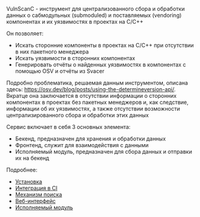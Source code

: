 VulnScanC - инструмент для централизованного сбора и обработки данных о сабмодульных (submoduled) и поставляемых (vendoring) компонентах и их уязвимостях в проектах на C/C++

Он позволяет:
- Искать сторонние компоненты в проектах на C/C++ при отсутствии в них пакетного менеджера
- Искать уязвимости в сторонних компонентах
- Генерировать отчёты о найденных уязвимостях в компонентах с помощью OSV и отчёты из Svacer

Подробно проблематика, решаемая данным инструментом, описана здесь: https://osv.dev/blog/posts/using-the-determineversion-api/. Вкратце она заключается в отсутствии информации о сторонних компонентах в проектах без пакетных менеджеров и, как следствие, информации об их уязвимостях, а также отсутствии возможности централизированного сбора и обработки этих данных

Сервис включает в себя 3 основных элемента:
- Бекенд, предназначен для хранения и обработки данных
- Фронтенд, служит для взаимодействия с данными
- Исполняемый модуль, предназначен для сбора данных и отправки их на бекенд


Подробнее:  
- [Установка](docs/installation.md)  
- [Интеграция в CI](docs/ci_integration.md)  
- [Механизм поиска](docs/search_mechanism.md)  
- [Веб-интерфейс](docs/web_ui.md)  
- [Исполняемый модуль](docs/executable_module.md)  
